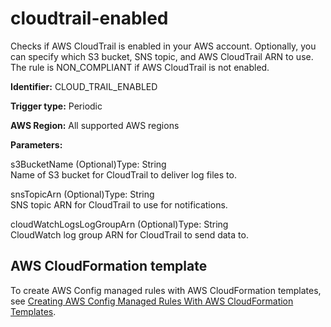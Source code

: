 # cloudtrail\-enabled<a name="cloudtrail-enabled"></a>

Checks if AWS CloudTrail is enabled in your AWS account\. Optionally, you can specify which S3 bucket, SNS topic, and AWS CloudTrail ARN to use\. The rule is NON\_COMPLIANT if AWS CloudTrail is not enabled\.

**Identifier:** CLOUD\_TRAIL\_ENABLED

**Trigger type:** Periodic

**AWS Region:** All supported AWS regions

**Parameters:**

s3BucketName \(Optional\)Type: String  
Name of S3 bucket for CloudTrail to deliver log files to\.

snsTopicArn \(Optional\)Type: String  
SNS topic ARN for CloudTrail to use for notifications\.

cloudWatchLogsLogGroupArn \(Optional\)Type: String  
CloudWatch log group ARN for CloudTrail to send data to\.

## AWS CloudFormation template<a name="w85aac12c32c17b9d107c15"></a>

To create AWS Config managed rules with AWS CloudFormation templates, see [Creating AWS Config Managed Rules With AWS CloudFormation Templates](aws-config-managed-rules-cloudformation-templates.md)\.